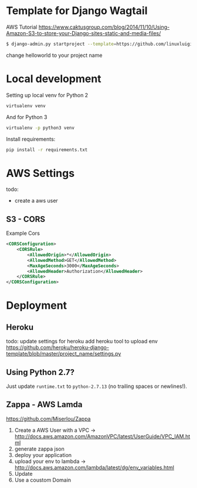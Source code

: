# Template for Django Wagtail

AWS Tutorial
https://www.caktusgroup.com/blog/2014/11/10/Using-Amazon-S3-to-store-your-Django-sites-static-and-media-files/

```bash
$ django-admin.py startproject --template=https://github.com/linuxluigi/template-django-wagtail/archive/master.zip helloworld
```
change helloworld to your project name


# Local development

Setting up local venv for Python 2

```bash
virtualenv venv
```

And for Python 3

```bash
virtualenv -p python3 venv
```

Install requirements:
```bash
pip install -r requirements.txt 
```


# AWS Settings

todo:
* create a aws user

## S3 - CORS

Example Cors

```xml
<CORSConfiguration>
    <CORSRule>
        <AllowedOrigin>*</AllowedOrigin>
        <AllowedMethod>GET</AllowedMethod>
        <MaxAgeSeconds>3000</MaxAgeSeconds>
        <AllowedHeader>Authorization</AllowedHeader>
    </CORSRule>
</CORSConfiguration>
```

# Deployment

## Heroku

todo: update settings for heroku
add heroku tool to upload env
https://github.com/heroku/heroku-django-template/blob/master/project_name/settings.py

## Using Python 2.7?

Just update `runtime.txt` to `python-2.7.13` (no trailing spaces or newlines!).

## Zappa - AWS Lamda 

https://github.com/Miserlou/Zappa

1. Create a AWS User with a VPC -> http://docs.aws.amazon.com/AmazonVPC/latest/UserGuide/VPC_IAM.html
2. generate zappa json
3. deploy your application
4. upload your env to lambda -> http://docs.aws.amazon.com/lambda/latest/dg/env_variables.html
5. Update
6. Use a coustom Domain